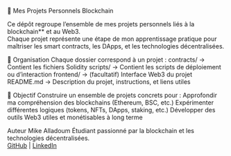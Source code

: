  🧠 Mes Projets Personnels Blockchain

Ce dépôt regroupe l’ensemble de mes projets personnels liés à la blockchain** et au Web3.  
Chaque projet représente une étape de mon apprentissage pratique pour maîtriser les smart contracts, les DApps, et les technologies décentralisées.


 📁 Organisation
Chaque dossier correspond à un projet :
 contracts/ → Contient les fichiers Solidity
 scripts/ → Contient les scripts de déploiement ou d’interaction
 frontend/ → (facultatif) Interface Web3 du projet
 README.md → Description du projet, instructions, et liens utiles


 🧩 Objectif
Construire un ensemble de projets concrets pour :
 Approfondir ma compréhension des blockchains (Ethereum, BSC, etc.)
 Expérimenter différentes logiques (tokens, NFTs, DApps, staking, etc.)
 Développer des outils Web3 utiles et monétisables à long terme


 Auteur
Mike Alladoum 
Étudiant passionné par la blockchain et les technologies décentralisées.  
[GitHub](https://github.com/MikeAlladoum) | [LinkedIn](https://www.linkedin.com//in/mike-alladoum)


